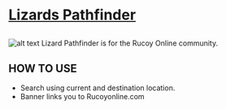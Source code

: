 # [Lizards Pathfinder](https://Na-Hikari.github.io/rucoy/)
##
![alt text](https://github.com/Na-Hikari/rucoy/blob/master/images/General_Krinok.gif)
Lizard Pathfinder is for the Rucoy Online community.

>

## HOW TO USE
* Search using current and destination location.
* Banner links you to Rucoyonline.com
